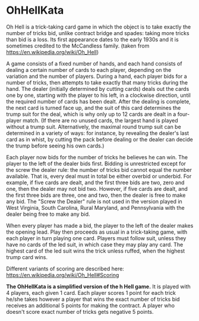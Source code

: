 # OhHellKata

Oh Hell is a trick-taking card game in which the object is to take exactly the number of tricks bid, unlike contract bridge and spades: taking more tricks than bid is a loss. Its first appearance dates to the early 1930s and it is sometimes credited to the McCandless family. (taken from https://en.wikipedia.org/wiki/Oh_Hell)

A game consists of a fixed number of hands, and each hand consists of dealing a certain number of cards to each player, depending on the variation and the number of players. During a hand, each player bids for a number of tricks, then attempts to take exactly that many tricks during the hand.
The dealer (initially determined by cutting cards) deals out the cards one by one, starting with the player to his left, in a clockwise direction, until the required number of cards has been dealt. After the dealing is complete, the next card is turned face up, and the suit of this card determines the trump suit for the deal, which is why only up to 12 cards are dealt in a four-player match. (If there are no unused cards, the largest hand is played without a trump suit. Alternatively, the maximal round trump suit can be determined in a variety of ways: for instance, by revealing the dealer's last card as in whist, by cutting the pack before dealing or the dealer can decide the trump before seeing his own cards.)

Each player now bids for the number of tricks he believes he can win. The player to the left of the dealer bids first. Bidding is unrestricted except for the screw the dealer rule: the number of tricks bid cannot equal the number available. That is, every deal must in total be either overbid or underbid. For example, if five cards are dealt, and the first three bids are two, zero and one, then the dealer may not bid two. However, if five cards are dealt, and the first three bids are three, one and two, then the dealer is free to make any bid. The "Screw the Dealer" rule is not used in the version played in West Virginia, South Carolina, Rural Maryland, and Pennsylvania with the dealer being free to make any bid.

When every player has made a bid, the player to the left of the dealer makes the opening lead. Play then proceeds as usual in a trick-taking game, with each player in turn playing one card. Players must follow suit, unless they have no cards of the led suit, in which case they may play any card. The highest card of the led suit wins the trick unless ruffed, when the highest trump card wins.

Different variants of scoring are described here: https://en.wikipedia.org/wiki/Oh_Hell#Scoring

<b>The OhHellKata is a simplified version of the h Hell game.</b>
It is played with 4 players, each given 1 card. 
Each player scores 1 point for each trick he/she takes however a player that wins the exact number of tricks bid receives an additional 5 points for making the contract. A player who doesn't score exact number of tricks gets negative 5 points.
